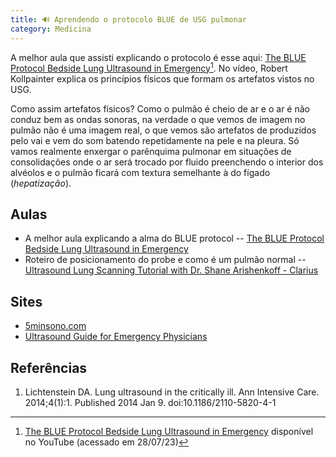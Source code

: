 ```yaml
---
title: 🔊 Aprendendo o protocolo BLUE de USG pulmonar
category: Medicina
---
```


<style>
    sup {
  line-height: 0;
}
</style>

A melhor aula que assisti explicando o protocolo é esse aqui: [The BLUE Protocol Bedside Lung Ultrasound in Emergency](https://www.youtube.com/watch?v=g-ImEs1cANU)[^video]. No vídeo, Robert Kollpainter explica os princípios físicos que formam os artefatos vistos no USG.

Como assim artefatos físicos? Como o pulmão é cheio de ar e o ar é não conduz bem as ondas sonoras, na verdade o que vemos de imagem no pulmão não é uma imagem real, o que vemos são artefatos de produzidos pelo vai e vem do som batendo repetidamente na pele e na pleura. Só vamos realmente enxergar o parênquima pulmonar em situações de consolidações onde o ar será trocado por fluido preenchendo o interior dos alvéolos e o pulmão ficará com textura semelhante à do fígado (_hepatização_).

## Aulas

* A melhor aula explicando a alma do BLUE protocol -- [The BLUE Protocol Bedside Lung Ultrasound in Emergency](https://www.youtube.com/watch?v=g-ImEs1cANU)
* Roteiro de posicionamento do probe e como é um pulmão normal -- [Ultrasound Lung Scanning Tutorial with Dr. Shane Arishenkoff - Clarius](https://www.youtube.com/watch?v=jh7EP7jiW98)

## Sites

* [5minsono.com](https://www.coreultrasound.com/5ms/)
* [Ultrasound Guide for Emergency Physicians](https://www.acep.org/sonoguide)

## Referências

1. Lichtenstein DA. Lung ultrasound in the critically ill. Ann Intensive Care. 2014;4(1):1. Published 2014 Jan 9. doi:10.1186/2110-5820-4-1

[^video]: [The BLUE Protocol Bedside Lung Ultrasound in Emergency](https://www.youtube.com/watch?v=g-ImEs1cANU) disponível no YouTube (acessado em 28/07/23)

[^tabela]: Lichtenstein DA, Mezière GA. Relevance of lung ultrasound in the diagnosis of acute respiratory failure: the BLUE protocol [published correction appears in Chest. 2013 Aug;144(2):721]. Chest. 2008;134(1):117-125. doi:10.1378/chest.07-2800